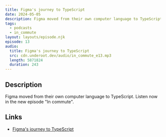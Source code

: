 ```yaml
---
title: Figma's journey to TypeScript
date: 2024-05-05
description: Figma moved from their own computer language to TypeScript. Listen now in the new episode "In commute".
tags:
  - podcasts
  - in_commute
layout: layouts/episode.njk
episode: 13
audio:
  title: Figma's journey to TypeScript
  src: cdn.underoot.dev/audio/in_commute_e13.mp3
  length: 5871824
  duration: 243
---
```

## Description
Figma moved from their own computer language to TypeScript. Listen now in the new episode "In commute".

## Links

- <a href="https://www.figma.com/blog/figmas-journey-to-typescript-compiling-away-our-custom-programming-language/" target="_blank">Figma's journey to TypeScript</a>
